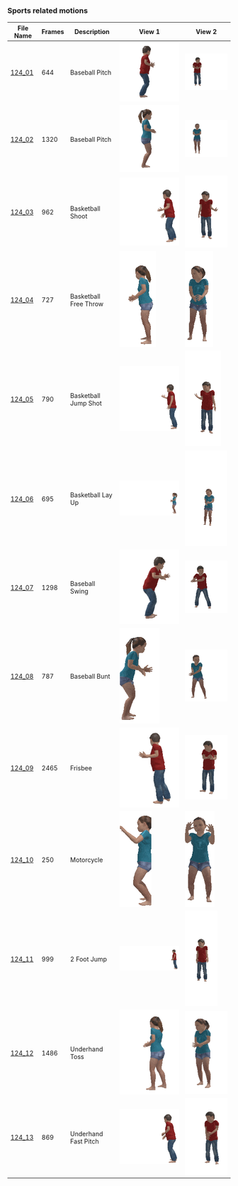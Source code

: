 ### Sports related motions
|File Name|Frames|Description|View 1|View 2|
|-|-|-|-|-|
|[124_01](https://github.com/Shriinivas/cmubvh/raw/main/Sequence-113-128/124/Data/124_01.zip)|644|Baseball Pitch|<img src="https://github.com/Shriinivas/cmubvhgifs/blob/main/Sequence-113-128/124/124_01_0.gif"/>|<img src="https://github.com/Shriinivas/cmubvhgifs/blob/main/Sequence-113-128/124/124_01_1.gif"/>|
|[124_02](https://github.com/Shriinivas/cmubvh/raw/main/Sequence-113-128/124/Data/124_02.zip)|1320|Baseball Pitch|<img src="https://github.com/Shriinivas/cmubvhgifs/blob/main/Sequence-113-128/124/124_02_0.gif"/>|<img src="https://github.com/Shriinivas/cmubvhgifs/blob/main/Sequence-113-128/124/124_02_1.gif"/>|
|[124_03](https://github.com/Shriinivas/cmubvh/raw/main/Sequence-113-128/124/Data/124_03.zip)|962|Basketball Shoot|<img src="https://github.com/Shriinivas/cmubvhgifs/blob/main/Sequence-113-128/124/124_03_0.gif"/>|<img src="https://github.com/Shriinivas/cmubvhgifs/blob/main/Sequence-113-128/124/124_03_1.gif"/>|
|[124_04](https://github.com/Shriinivas/cmubvh/raw/main/Sequence-113-128/124/Data/124_04.zip)|727|Basketball Free Throw|<img src="https://github.com/Shriinivas/cmubvhgifs/blob/main/Sequence-113-128/124/124_04_0.gif"/>|<img src="https://github.com/Shriinivas/cmubvhgifs/blob/main/Sequence-113-128/124/124_04_1.gif"/>|
|[124_05](https://github.com/Shriinivas/cmubvh/raw/main/Sequence-113-128/124/Data/124_05.zip)|790|Basketball Jump Shot|<img src="https://github.com/Shriinivas/cmubvhgifs/blob/main/Sequence-113-128/124/124_05_0.gif"/>|<img src="https://github.com/Shriinivas/cmubvhgifs/blob/main/Sequence-113-128/124/124_05_1.gif"/>|
|[124_06](https://github.com/Shriinivas/cmubvh/raw/main/Sequence-113-128/124/Data/124_06.zip)|695|Basketball Lay Up|<img src="https://github.com/Shriinivas/cmubvhgifs/blob/main/Sequence-113-128/124/124_06_0.gif"/>|<img src="https://github.com/Shriinivas/cmubvhgifs/blob/main/Sequence-113-128/124/124_06_1.gif"/>|
|[124_07](https://github.com/Shriinivas/cmubvh/raw/main/Sequence-113-128/124/Data/124_07.zip)|1298|Baseball Swing|<img src="https://github.com/Shriinivas/cmubvhgifs/blob/main/Sequence-113-128/124/124_07_0.gif"/>|<img src="https://github.com/Shriinivas/cmubvhgifs/blob/main/Sequence-113-128/124/124_07_1.gif"/>|
|[124_08](https://github.com/Shriinivas/cmubvh/raw/main/Sequence-113-128/124/Data/124_08.zip)|787|Baseball Bunt|<img src="https://github.com/Shriinivas/cmubvhgifs/blob/main/Sequence-113-128/124/124_08_0.gif"/>|<img src="https://github.com/Shriinivas/cmubvhgifs/blob/main/Sequence-113-128/124/124_08_1.gif"/>|
|[124_09](https://github.com/Shriinivas/cmubvh/raw/main/Sequence-113-128/124/Data/124_09.zip)|2465|Frisbee|<img src="https://github.com/Shriinivas/cmubvhgifs/blob/main/Sequence-113-128/124/124_09_0.gif"/>|<img src="https://github.com/Shriinivas/cmubvhgifs/blob/main/Sequence-113-128/124/124_09_1.gif"/>|
|[124_10](https://github.com/Shriinivas/cmubvh/raw/main/Sequence-113-128/124/Data/124_10.zip)|250|Motorcycle|<img src="https://github.com/Shriinivas/cmubvhgifs/blob/main/Sequence-113-128/124/124_10_0.gif"/>|<img src="https://github.com/Shriinivas/cmubvhgifs/blob/main/Sequence-113-128/124/124_10_1.gif"/>|
|[124_11](https://github.com/Shriinivas/cmubvh/raw/main/Sequence-113-128/124/Data/124_11.zip)|999|2 Foot Jump|<img src="https://github.com/Shriinivas/cmubvhgifs/blob/main/Sequence-113-128/124/124_11_0.gif"/>|<img src="https://github.com/Shriinivas/cmubvhgifs/blob/main/Sequence-113-128/124/124_11_1.gif"/>|
|[124_12](https://github.com/Shriinivas/cmubvh/raw/main/Sequence-113-128/124/Data/124_12.zip)|1486|Underhand Toss|<img src="https://github.com/Shriinivas/cmubvhgifs/blob/main/Sequence-113-128/124/124_12_0.gif"/>|<img src="https://github.com/Shriinivas/cmubvhgifs/blob/main/Sequence-113-128/124/124_12_1.gif"/>|
|[124_13](https://github.com/Shriinivas/cmubvh/raw/main/Sequence-113-128/124/Data/124_13.zip)|869|Underhand Fast Pitch|<img src="https://github.com/Shriinivas/cmubvhgifs/blob/main/Sequence-113-128/124/124_13_0.gif"/>|<img src="https://github.com/Shriinivas/cmubvhgifs/blob/main/Sequence-113-128/124/124_13_1.gif"/>|
